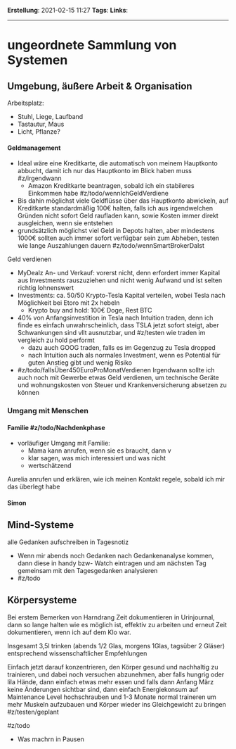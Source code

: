 **Erstellung**: 2021-02-15  11:27
**Tags**:
**Links**:

---
# ungeordnete Sammlung von Systemen

## Umgebung, äußere Arbeit & Organisation
Arbeitsplatz:
- Stuhl, Liege, Laufband
- Tastautur, Maus
- Licht, Pflanze?

#### Geldmanagement
- Ideal wäre eine Kreditkarte, die automatisch von meinem Hauptkonto abbucht, damit ich nur das Hauptkonto im Blick haben muss #z/irgendwann 
	- Amazon Kreditkarte beantragen, sobald ich ein stabileres Einkommen habe #z/todo/wennIchGeldVerdiene
- Bis dahin möglichst viele Geldflüsse über das Hauptkonto abwickeln, auf Kreditkarte standardmäßig 100€ halten, falls ich aus irgendwelchen Gründen nicht sofort Geld raufladen kann, sowie Kosten immer direkt ausgleichen, wenn sie entstehen
- grundsätzlich möglichst viel Geld in Depots halten, aber mindestens 1000€ sollten auch immer sofort verfügbar sein zum Abheben, testen wie lange Auszahlungen dauern #z/todo/wennSmartBrokerDaIst 

Geld verdienen
- MyDealz An- und Verkauf: vorerst nicht, denn erfordert immer Kapital aus Investments rauszuziehen und nicht wenig Aufwand und ist selten richtig lohnenswert
- Investments: ca. 50/50 Krypto-Tesla Kapital verteilen, wobei Tesla nach Möglichkeit bei Etoro mit 2x hebeln
	- Krypto buy and hold: 100€ Doge, Rest BTC
- 40% von Anfangsinvestition in Tesla nach Intuition traden, denn ich finde es einfach unwahrscheinlich, dass TSLA jetzt sofort steigt, aber Schwankungen sind vllt ausnutzbar, und #z/testen wie traden im vergleich zu hold performt
	- dazu auch GOOG traden, falls es im Gegenzug zu Tesla dropped
	- nach Intuition auch als normales Investment, wenn es Potential für guten Anstieg gibt und wenig Risiko
- #z/todo/fallsÜber450EuroProMonatVerdienen Irgendwann sollte ich auch noch mit Gewerbe etwas Geld verdienen, um technische Geräte und wohnungskosten von Steuer und Krankenversicherung absetzen zu können

### Umgang mit Menschen
#### Familie #z/todo/Nachdenkphase 
- vorläufiger Umgang mit Familie:
	-  Mama kann anrufen, wenn sie es braucht, dann v
	-  klar sagen, was mich interessiert und was nicht
	-  wertschätzend

Aurelia anrufen und erklären, wie ich meinen Kontakt regele, sobald ich mir das überlegt habe

#### Simon

## Mind-Systeme

alle Gedanken aufschreiben in Tagesnotiz
-   Wenn mir abends noch Gedanken nach Gedankenanalyse kommen, dann diese in handy bzw- Watch eintragen und am nächsten Tag gemeinsam mit den Tagesgedanken analysieren
-   #z/todo 

## Körpersysteme
Bei erstem Bemerken von Harndrang Zeit dokumentieren in Urinjournal, dann so lange halten wie es möglich ist, effektiv zu arbeiten und erneut Zeit dokumentieren, wenn ich auf dem Klo war.

Insgesamt 3,5l trinken (abends 1/2 Glas, morgens 1Glas, tagsüber 2 Gläser) entsprechend wissenschaftlicher Empfehlungen

Einfach jetzt darauf konzentrieren, den Körper gesund und nachhaltig zu trainieren, und dabei noch versuchen abzunehmen, aber falls hungrig oder lila Hände, dann einfach etwas mehr essen und falls dann Anfang März keine Änderungen sichtbar sind, dann einfach Energiekonsum auf Maintenance Level hochschrauben und 1-3 Monate normal traineren um mehr Muskeln aufzubauen und Körper wieder ins Gleichgewicht zu bringen #z/testen/geplant


#z/todo
- Was machrn in Pausen
